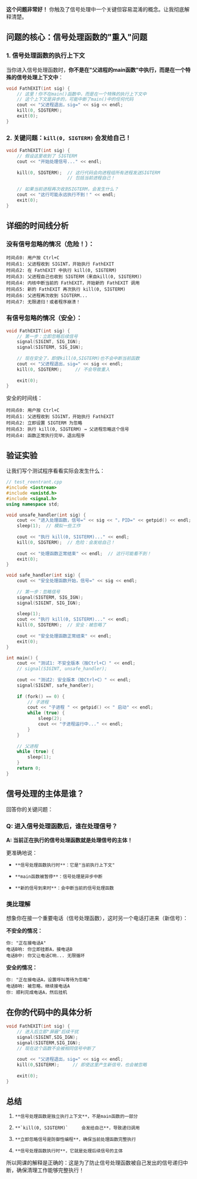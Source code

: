**这个问题非常好！** 你触及了信号处理中一个关键但容易混淆的概念。让我彻底解释清楚。

## 问题的核心：信号处理函数的"重入"问题

### 1. **信号处理函数的执行上下文**

当你进入信号处理函数时，**你不是在"父进程的main函数"中执行，而是在一个特殊的信号处理上下文中**：

```cpp
void FathEXIT(int sig) {
    // 这里！你不在main()函数中，而是在一个特殊的执行上下文中
    // 这个上下文是异步的，可能中断了main()中的任何代码
    cout << "父进程退出，sig=" << sig << endl;
    kill(0, SIGTERM);
    exit(0);
}
```

### 2. **关键问题：`kill(0, SIGTERM)` 会发给自己！**

```cpp
void FathEXIT(int sig) {
    // 假设这里收到了 SIGTERM
    cout << "开始处理信号..." << endl;
    
    kill(0, SIGTERM);  // 这行代码会向进程组所有进程发送SIGTERM
                       // 包括当前进程自己！
    
    // 如果当前进程再次收到SIGTERM，会发生什么？
    cout << "这行可能永远执行不到！" << endl;
    exit(0);
}
```

## 详细的时间线分析

### 没有信号忽略的情况（危险！）：

```text
时间点0: 用户按 Ctrl+C
时间点1: 父进程收到 SIGINT，开始执行 FathEXIT
时间点2: 在 FathEXIT 中执行 kill(0, SIGTERM)
时间点3: 父进程自己也收到 SIGTERM（来自kill(0, SIGTERM)）
时间点4: 内核中断当前的 FathEXIT，开始新的 FathEXIT 调用
时间点5: 新的 FathEXIT 再次执行 kill(0, SIGTERM)
时间点6: 父进程再次收到 SIGTERM...
时间点7: 无限递归！或者程序崩溃！
```

### 有信号忽略的情况（安全）：

```cpp
void FathEXIT(int sig) {
    // 第一步：立即忽略后续信号
    signal(SIGINT, SIG_IGN); 
    signal(SIGTERM, SIG_IGN);
    
    // 现在安全了，即使kill(0,SIGTERM)也不会中断当前函数
    cout << "父进程退出，sig=" << sig << endl;
    kill(0, SIGTERM);     // 不会导致重入
    
    exit(0);
}
```

安全的时间线：

```text
时间点0: 用户按 Ctrl+C
时间点1: 父进程收到 SIGINT，开始执行 FathEXIT
时间点2: 立即设置 SIGTERM 为忽略
时间点3: 执行 kill(0, SIGTERM) → 父进程忽略这个信号
时间点4: 函数正常执行完毕，退出程序
```

## 验证实验

让我们写个测试程序看看实际会发生什么：

```cpp
// test_reentrant.cpp
#include <iostream>
#include <unistd.h>
#include <signal.h>
using namespace std;

void unsafe_handler(int sig) {
    cout << "进入处理函数，信号=" << sig << "，PID=" << getpid() << endl;
    sleep(1);  // 模拟一些工作
    
    cout << "执行 kill(0, SIGTERM)..." << endl;
    kill(0, SIGTERM);  // 危险：会发给自己！
    
    cout << "处理函数正常结束" << endl;  // 这行可能看不到！
    exit(0);
}

void safe_handler(int sig) {
    cout << "安全处理函数开始，信号=" << sig << endl;
    
    // 第一步：忽略信号
    signal(SIGTERM, SIG_IGN);
    signal(SIGINT, SIG_IGN);
    
    sleep(1);
    cout << "执行 kill(0, SIGTERM)..." << endl;
    kill(0, SIGTERM);  // 安全：被忽略了
    
    cout << "安全处理函数正常结束" << endl;
    exit(0);
}

int main() {
    cout << "测试1: 不安全版本（按Ctrl+C）" << endl;
    // signal(SIGINT, unsafe_handler);
    
    cout << "测试2: 安全版本（按Ctrl+C）" << endl;
    signal(SIGINT, safe_handler);
    
    if (fork() == 0) {
        // 子进程
        cout << "子进程 " << getpid() << " 启动" << endl;
        while (true) {
            sleep(2);
            cout << "子进程运行中..." << endl;
        }
    }
    
    // 父进程
    while (true) {
        sleep(1);
    }
    return 0;
}
```

## 信号处理的主体是谁？

回答你的关键问题：

### Q: 进入信号处理函数后，谁在处理信号？

**A: 当前正在执行的信号处理函数就是处理信号的主体！**

更准确地说：
-     **信号处理函数执行时**：它是"当前执行上下文"
    
-     **main函数被暂停**：信号处理是异步中断
    
-     **新的信号到来时**：会中断当前的信号处理函数

### 类比理解

想象你在接一个重要电话（信号处理函数），这时另一个电话打进来（新信号）：

**不安全的情况：**

```text
你: "正在接电话A"
电话B响: 你立即挂断A，接电话B
电话B中: 你又让电话C响... 无限循环
```

**安全的情况：**

```text
你: "正在接电话A，设置呼叫等待为忽略"
电话B响: 被忽略，继续接电话A
你: 顺利完成电话A，然后挂机
```

## 在你的代码中的具体分析

```cpp
void FathEXIT(int sig) {
    // 进入后立即"屏蔽"后续干扰
    signal(SIGINT,SIG_IGN); 
    signal(SIGTERM,SIG_IGN);
    // 现在这个函数不会被相同信号中断了
    
    cout << "父进程退出，sig=" << sig << endl;
    kill(0,SIGTERM);     // 即使这里产生新信号，也会被忽略
    
    exit(0);
}
```

## 总结
1.     **信号处理函数是独立执行上下文**，不是main函数的一部分
    
2.     **`kill(0, SIGTERM)`     会发给自己**，导致递归调用
    
3.     **立即忽略信号是防御性编程**，确保当前处理函数完整执行
    
4.     **信号处理函数执行时**，它就是处理后续信号的主体

所以网课的解释是正确的：这是为了防止信号处理函数被自己发出的信号递归中断，确保清理工作能够完整执行！